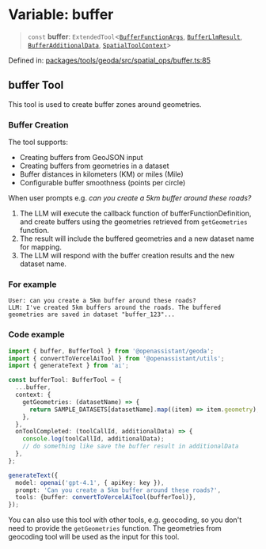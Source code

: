 # Variable: buffer

> `const` **buffer**: `ExtendedTool`\<[`BufferFunctionArgs`](../type-aliases/BufferFunctionArgs.md), [`BufferLlmResult`](../type-aliases/BufferLlmResult.md), [`BufferAdditionalData`](../type-aliases/BufferAdditionalData.md), [`SpatialToolContext`](../type-aliases/SpatialToolContext.md)\>

Defined in: [packages/tools/geoda/src/spatial\_ops/buffer.ts:85](https://github.com/geodaopenjs/openassistant/blob/0a6a7e7306d75a25dc968b3117f04cb7bd613bec/packages/tools/geoda/src/spatial_ops/buffer.ts#L85)

## buffer Tool

This tool is used to create buffer zones around geometries.

### Buffer Creation

The tool supports:
- Creating buffers from GeoJSON input
- Creating buffers from geometries in a dataset
- Buffer distances in kilometers (KM) or miles (Mile)
- Configurable buffer smoothness (points per circle)

When user prompts e.g. *can you create a 5km buffer around these roads?*

1. The LLM will execute the callback function of bufferFunctionDefinition, and create buffers using the geometries retrieved from `getGeometries` function.
2. The result will include the buffered geometries and a new dataset name for mapping.
3. The LLM will respond with the buffer creation results and the new dataset name.

### For example
```
User: can you create a 5km buffer around these roads?
LLM: I've created 5km buffers around the roads. The buffered geometries are saved in dataset "buffer_123"...
```

### Code example
```typescript
import { buffer, BufferTool } from '@openassistant/geoda';
import { convertToVercelAiTool } from '@openassistant/utils';
import { generateText } from 'ai';

const bufferTool: BufferTool = {
  ...buffer,
  context: {
    getGeometries: (datasetName) => {
      return SAMPLE_DATASETS[datasetName].map((item) => item.geometry);
    },
  },
  onToolCompleted: (toolCallId, additionalData) => {
    console.log(toolCallId, additionalData);
    // do something like save the buffer result in additionalData
  },
};

generateText({
  model: openai('gpt-4.1', { apiKey: key }),
  prompt: 'Can you create a 5km buffer around these roads?',
  tools: {buffer: convertToVercelAiTool(bufferTool)},
});
```

You can also use this tool with other tools, e.g. geocoding, so you don't need to provide the `getGeometries` function.
The geometries from geocoding tool will be used as the input for this tool.
